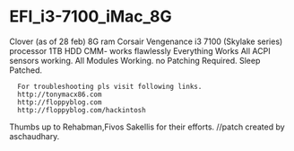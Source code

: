 # EFI_i3-7100_iMac_8G

Clover (as of 28 feb)
8G ram Corsair Vengenance
i3 7100 (Skylake series) processor
1TB HDD
CMM- works flawlessly
     Everything Works
     All ACPI sensors working.
     All Modules Working.
     no Patching Required.
     Sleep Patched.
      
      For troubleshooting pls visit following links.
      http://tonymacx86.com
      http://floppyblog.com
      http://floppyblog.com/hackintosh
      
      
Thumbs up to Rehabman,Fivos Sakellis for their efforts.
//patch created by aschaudhary.


